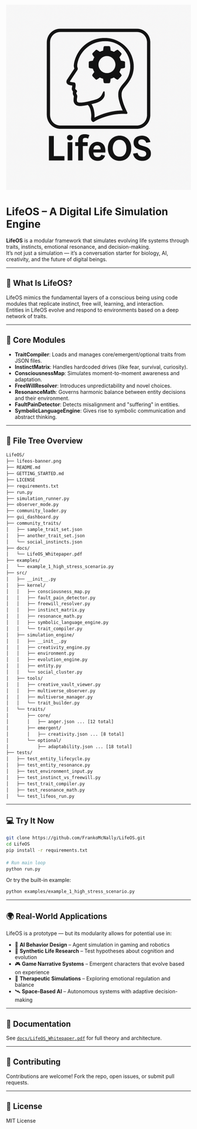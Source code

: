 ![LifeOS Banner](lifeos-banner.png)

# LifeOS – A Digital Life Simulation Engine

**LifeOS** is a modular framework that simulates evolving life systems through traits, instincts, emotional resonance, and decision-making.  
It’s not just a simulation — it’s a conversation starter for biology, AI, creativity, and the future of digital beings.

---

## 🧠 What Is LifeOS?

LifeOS mimics the fundamental layers of a conscious being using code modules that replicate instinct, free will, learning, and interaction.  
Entities in LifeOS evolve and respond to environments based on a deep network of traits.

---

## 🔩 Core Modules

- **TraitCompiler**: Loads and manages core/emergent/optional traits from JSON files.
- **InstinctMatrix**: Handles hardcoded drives (like fear, survival, curiosity).
- **ConsciousnessMap**: Simulates moment-to-moment awareness and adaptation.
- **FreeWillResolver**: Introduces unpredictability and novel choices.
- **ResonanceMath**: Governs harmonic balance between entity decisions and their environment.
- **FaultPainDetector**: Detects misalignment and "suffering" in entities.
- **SymbolicLanguageEngine**: Gives rise to symbolic communication and abstract thinking.

---

## 🧬 File Tree Overview

```bash
LifeOS/
├── lifeos-banner.png
├── README.md
├── GETTING_STARTED.md
├── LICENSE
├── requirements.txt
├── run.py
├── simulation_runner.py
├── observer_mode.py
├── community_loader.py
├── gui_dashboard.py
├── community_traits/
│   ├── sample_trait_set.json
│   ├── another_trait_set.json
│   └── social_instincts.json
├── docs/
│   └── LifeOS_Whitepaper.pdf
├── examples/
│   └── example_1_high_stress_scenario.py
├── src/
│   ├── __init__.py
│   ├── kernel/
│   │   ├── consciousness_map.py
│   │   ├── fault_pain_detector.py
│   │   ├── freewill_resolver.py
│   │   ├── instinct_matrix.py
│   │   ├── resonance_math.py
│   │   ├── symbolic_language_engine.py
│   │   └── trait_compiler.py
│   ├── simulation_engine/
│   │   ├── __init__.py
│   │   ├── creativity_engine.py
│   │   ├── environment.py
│   │   ├── evolution_engine.py
│   │   ├── entity.py
│   │   └── social_cluster.py
│   ├── tools/
│   │   ├── creative_vault_viewer.py
│   │   ├── multiverse_observer.py
│   │   ├── multiverse_manager.py
│   │   └── trait_builder.py
│   └── traits/
│       ├── core/
│       │   ├── anger.json ... [12 total]
│       ├── emergent/
│       │   ├── creativity.json ... [8 total]
│       └── optional/
│           ├── adaptability.json ... [18 total]
├── tests/
│   ├── test_entity_lifecycle.py
│   ├── test_entity_resonance.py
│   ├── test_environment_input.py
│   ├── test_instinct_vs_freewill.py
│   ├── test_trait_compiler.py
│   ├── test_resonance_math.py
│   └── test_lifeos_run.py
```

---

## 💻 Try It Now

```bash
git clone https://github.com/FrankoMcNally/LifeOS.git
cd LifeOS
pip install -r requirements.txt

# Run main loop
python run.py
```

Or try the built-in example:

```bash
python examples/example_1_high_stress_scenario.py
```

---

## 🌍 Real-World Applications

LifeOS is a prototype — but its modularity allows for potential use in:

- 🧪 **AI Behavior Design** – Agent simulation in gaming and robotics
- 🧬 **Synthetic Life Research** – Test hypotheses about cognition and evolution
- 🎮 **Game Narrative Systems** – Emergent characters that evolve based on experience
- 🧘 **Therapeutic Simulations** – Exploring emotional regulation and balance
- 🛰️ **Space-Based AI** – Autonomous systems with adaptive decision-making

---

## 📘 Documentation

See [`docs/LifeOS_Whitepaper.pdf`](docs/LifeOS_Whitepaper.pdf) for full theory and architecture.

---

## 👥 Contributing

Contributions are welcome! Fork the repo, open issues, or submit pull requests.

---

## 📄 License

MIT License
